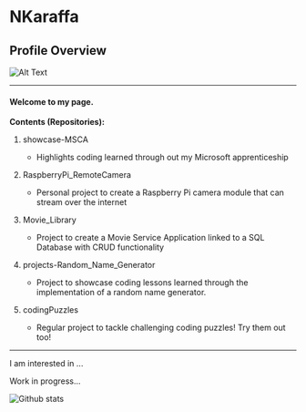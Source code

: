 # NKaraffa
## Profile Overview

![Alt Text](https://deerfieldlibrary.org/wp-content/uploads/2016/12/coding-wallpaper.jpg)
________

#### Welcome to my page.

**Contents (Repositories):**

  1. showcase-MSCA
      - Highlights coding learned through out my Microsoft apprenticeship
  
  2. RaspberryPi_RemoteCamera
      - Personal project to create a Raspberry Pi camera module that can stream over the internet
     
  3. Movie_Library
      - Project to create a Movie Service Application linked to a SQL Database with CRUD functionality
     
  4. projects-Random_Name_Generator
      - Project to showcase coding lessons learned through the implementation of a random name generator.
     
  5. codingPuzzles
      - Regular project to tackle challenging coding puzzles! Try them out too!
      
________

I am interested in ...

Work in progress...

![Github stats](https://github-readme-stats.vercel.app/api?username=nkaraffa)
